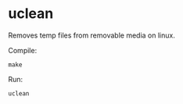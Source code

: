 # uclean
Removes temp files from removable media on linux.

Compile:
```
make
```

Run:
```
uclean
```
